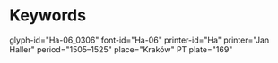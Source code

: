 # Keywords
glyph-id="Ha-06_0306"
font-id="Ha-06"
printer-id="Ha"
printer="Jan Haller"
period="1505–1525"
place="Kraków"
PT plate="169"
